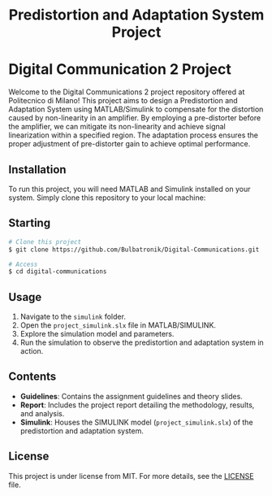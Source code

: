 
<h1 align="center">Predistortion and Adaptation System Project</h1>


# Digital Communication 2 Project

Welcome to the Digital Communications 2 project repository offered at Politecnico di Milano! This project aims to design a Predistortion and Adaptation System using MATLAB/Simulink to compensate for the distortion caused by non-linearity in an amplifier. By employing a pre-distorter before the amplifier, we can mitigate its non-linearity and achieve signal linearization within a specified region. The adaptation process ensures the proper adjustment of pre-distorter gain to achieve optimal performance.

## Installation

To run this project, you will need MATLAB and Simulink installed on your system. Simply clone this repository to your local machine:


## Starting ##

```bash
# Clone this project
$ git clone https://github.com/Bulbatronik/Digital-Communications.git

# Access
$ cd digital-communications
```
## Usage

1. Navigate to the `simulink` folder.
2. Open the `project_simulink.slx` file in MATLAB/SIMULINK.
3. Explore the simulation model and parameters.
4. Run the simulation to observe the predistortion and adaptation system in action.

## Contents

- **Guidelines**: Contains the assignment guidelines and theory slides.
- **Report**: Includes the project report detailing the methodology, results, and analysis.
- **Simulink**: Houses the SIMULINK model (`project_simulink.slx`) of the predistortion and adaptation system.


## License ##

This project is under license from MIT. For more details, see the [LICENSE](LICENSE.md) file.

